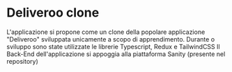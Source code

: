 <h1>Deliveroo clone</h1>
L'applicazione si propone come un clone della popolare applicazione "Deliveroo" sviluppata unicamente a scopo di apprendimento.
Durante o sviluppo sono state utilizzate le librerie Typescript, Redux e TailwindCSS
Il Back-End dell'applicazione si appoggia alla piattaforma Sanity (presente nel repository)
